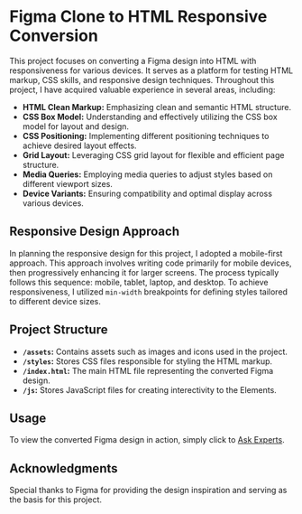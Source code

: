 # Figma Clone to HTML Responsive Conversion

This project focuses on converting a Figma design into HTML with responsiveness for various devices. It serves as a platform for testing HTML markup, CSS skills, and responsive design techniques. Throughout this project, I have acquired valuable experience in several areas, including:

- **HTML Clean Markup:** Emphasizing clean and semantic HTML structure.
- **CSS Box Model:** Understanding and effectively utilizing the CSS box model for layout and design.
- **CSS Positioning:** Implementing different positioning techniques to achieve desired layout effects.
- **Grid Layout:** Leveraging CSS grid layout for flexible and efficient page structure.
- **Media Queries:** Employing media queries to adjust styles based on different viewport sizes.
- **Device Variants:** Ensuring compatibility and optimal display across various devices.

## Responsive Design Approach

In planning the responsive design for this project, I adopted a mobile-first approach. This approach involves writing code primarily for mobile devices, then progressively enhancing it for larger screens. The process typically follows this sequence: mobile, tablet, laptop, and desktop. To achieve responsiveness, I utilized `min-width` breakpoints for defining styles tailored to different device sizes.

## Project Structure

- **`/assets`:** Contains assets such as images and icons used in the project.
- **`/styles`:** Stores CSS files responsible for styling the HTML markup.
- **`/index.html`:** The main HTML file representing the converted Figma design.
- **`/js`:** Stores JavaScript files for creating interectivity to the Elements.

## Usage

To view the converted Figma design in action, simply click to <a href="https://ask-experts.vercel.app/">Ask Experts</a>.

## Acknowledgments

Special thanks to Figma for providing the design inspiration and serving as the basis for this project.
